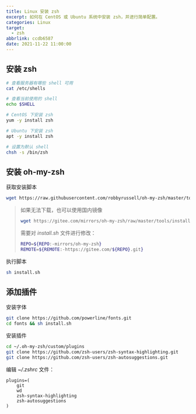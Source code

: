```yaml
---
title: Linux 安装 zsh
excerpt: 如何在 CentOS 或 Ubuntu 系统中安装 zsh，并进行简单配置。
categories: Linux
target:
  - zsh
abbrlink: ccdb6587
date: 2021-11-22 11:00:00
---
```


## 安装 zsh

```sh
# 查看服务器有哪些 shell 可用
cat /etc/shells

# 查看当前使用的 shell
echo $SHELL

# CentOS 下安装 zsh
yum -y install zsh

# Ubuntu 下安装 zsh
apt -y install zsh

# 设置为默认 shell
chsh -s /bin/zsh
```

## 安装 oh-my-zsh

获取安装脚本

```sh
wget https://raw.githubusercontent.com/robbyrussell/oh-my-zsh/master/tools/install.sh
```

> 如果无法下载，也可以使用国内镜像
>
> ```sh
> wget https://gitee.com/mirrors/oh-my-zsh/raw/master/tools/install.sh
> ```
>
> 需要对 *install.sh* 文件进行修改：
> ```sh
> REPO=${REPO:-mirrors/oh-my-zsh}
> REMOTE=${REMOTE:-https://gitee.com/${REPO}.git}
> ```

执行脚本

```sh
sh install.sh
```

## 添加插件

安装字体

```sh
git clone https://github.com/powerline/fonts.git
cd fonts && sh install.sh
```

安装插件

```sh
cd ~/.oh-my-zsh/custom/plugins
git clone https://github.com/zsh-users/zsh-syntax-highlighting.git
git clone https://github.com/zsh-users/zsh-autosuggestions.git
```

编辑 *~/.zshrc* 文件：

```
plugins=(
	git
	wd
	zsh-syntax-highlighting
	zsh-autosuggestions
)
```